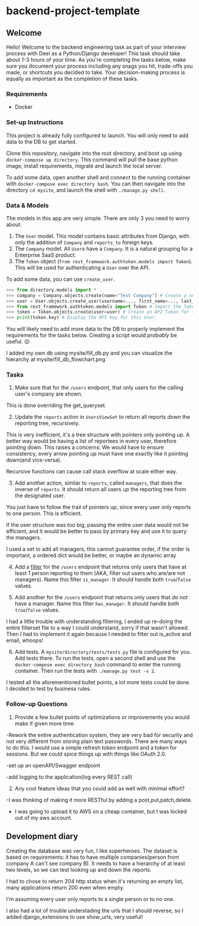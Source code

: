 # backend-project-template

## Welcome
Hello! Welcome to the backend engineering task as part of your interview process with Deel as a Python/Django developer! This task should take about 1-3 hours of your time. As you're completing the tasks below, make sure you document your process including any snags you hit, trade-offs you made, or shortcuts you decided to take. Your decision-making process is equally as important as the completion of these tasks.

### Requirements
- Docker

### Set-up Instructions
This project is already fully configured to launch. You will only need to add data to the DB to get started.

Clone this repository, navigate into the root directory, and boot up using `docker-compose up directory`. This command will pull the base python image, install requirements, migrate and launch the local server.

To add some data, open another shell and connect to the running container with `docker-compose exec directory bash`. You can then navigate into the directory `cd mysite`, and launch the shell with `./manage.py shell`.

### Data & Models
The models in this app are very simple. There are only 3 you need to worry about:
1) The `User` model. This model contains basic attributes from Django, with only the addition of `Company` and `reports_to` foreign keys.
2) The `Company` model. All `User`s have a `Company`. It is a natural grouping for a Enterprise SaaS product.
3) The `Token` object (`from rest_framework.authtoken.models import Token`). This will be used for authenticating a `User` over the API.

To add some data, you can use `create_user`.
```python
>>> from directory.models import *
>>> company = Company.objects.create(name="Test Company") # Create a new Company
>>> user = User.objects.create_user(username=..., first_name=..., last_name=..., company=company) # Add a user to the Company.
>>> from rest_framework.authtoken.models import Token # Import the Token model
>>> token = Token.objects.create(user=user) # Create an API Token for this new user.
>>> print(token.key) # Display the API key for this User.
```

You will likely need to add more data to the DB to properly implement the requirements for the tasks below. Creating a script would *probably* be useful. :wink:

I added my own db using mysite/fill_db.py and you can visualize the hierarchy at mysite/fill_db_flowchart.png

### Tasks
1) Make sure that for the `/users` endpoint, that only users for the calling user's company are shown.

This is done overriding the get_queryset.

2) Update the `reports` action in `UsersViewSet` to return all reports _down_ the reporting tree, recursively.

This is very inefficient, it's a tree structure with pointers only pointing up. A better way would be having a list of reportees in every user, therefore pointing down. This raises a concerns: We would have to ensure consistency, every arrow pointing up must have one exactly like it pointing down(and vice-versa). 

Recursive functions can cause call stack overflow at scale either way.

3) Add another action, similar to `reports`, called `managers`, that does the inverse of `reports`. It should return all users _up_ the reporting tree from the designated user.

You just have to follow the trail of pointers up, since every user only reports to one person. This is efficient. 

If the user structure was too big, passing the entire user data would not be efficient, and it would be better to pass by primary key and use it to query the managers.

I used a set to add all managers, this cannot guarantee order, if the order is important, a ordered dict would be better, or maybe an dynamic array

4) Add a [filter](https://django-filter.readthedocs.io/en/stable/guide/usage.html#the-filter) for the `/users` endpoint that returns only users that have at least 1 person reporting to them (AKA, filter out users who are/are not managers). Name this filter `is_manager`. It should handle both `true`/`false` values.

5) Add another for the `/users` endpoint that returns only users that _do not_ have a manager. Name this filter `has_manager`. It should handle both `true`/`false` values.


I had a little trouble with understanding filtering, I ended up re-doing the entire filterset file to a way I could understand, sorry if that wasn't allowed. Then I had to implement it again because I needed to filter out is_active and email, whoops!


6) Add tests. A `mysite/directory/tests/tests.py` file is configured for you. Add tests there. To run the tests, open a second shell and use the `docker-compose exec directory bash` command to enter the running container. Then run the tests with `./manage.py test -v 2`.

I tested all the aforementioned bullet points, a lot more tests could be done. I decided to test by business rules.

### Follow-up Questions
1) Provide a few bullet points of optimizations or improvements you would make if given more time.

-Rework the entire authentication system, they are very bad for security and not very different from storing plain text passwords. There are many ways to do this. I would use a simple refresh token endpoint and a token for sessions. But we could spice things up with things like OAuth 2.0.

-set up an openAPI/Swagger endpoint

-add logging to the application(log every REST call)

2) Any cool feature ideas that you could add as well with minimal effort?

-I was thinking of making it more RESTful by adding a post,put,patch,delete. 

- I was going to upload it to AWS on a cheap container, but I was locked out of my aws account.

## Development diary

Creating the database was very fun, I like superheroes. The dataset is based on requirements: it has to have multiple companies(person from company A can't see company B). It needs to have a hierarchy of at least two levels, so we can test looking up and down the reports.

I had to chose to return 204 http status when it's returning an empty list, many applications return 200 even when empty.

I'm assuming every user only reports to a single person or to no one.

I also had a lot of trouble understading the urls that I should reverse, so I added django_extensions to use show_urls, very useful!

